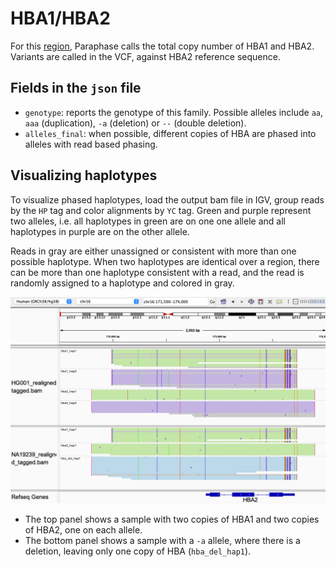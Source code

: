 # HBA1/HBA2

For this [region](https://www.ncbi.nlm.nih.gov/books/NBK1435/), Paraphase calls the total copy number of HBA1 and HBA2. Variants are called in the VCF, against HBA2 reference sequence.

## Fields in the `json` file

- `genotype`: reports the genotype of this family. Possible alleles include `aa`, `aaa` (duplication), `-a` (deletion) or `--` (double deletion).
- `alleles_final`: when possible, different copies of HBA are phased into alleles with read based phasing. 

## Visualizing haplotypes

To visualize phased haplotypes, load the output bam file in IGV, group reads by the `HP` tag and color alignments by `YC` tag. Green and purple represent two alleles, i.e. all haplotypes in green are on one one allele and all haplotypes in purple are on the other allele. 

Reads in gray are either unassigned or consistent with more than one possible haplotype. When two haplotypes are identical over a region, there can be more than one haplotype consistent with a read, and the read is randomly assigned to a haplotype and colored in gray. 

![HBA example](figures/HBA.png)

- The top panel shows a sample with two copies of HBA1 and two copies of HBA2, one on each allele. 
- The bottom panel shows a sample with a `-a` allele, where there is a deletion, leaving only one copy of HBA (`hba_del_hap1`).
